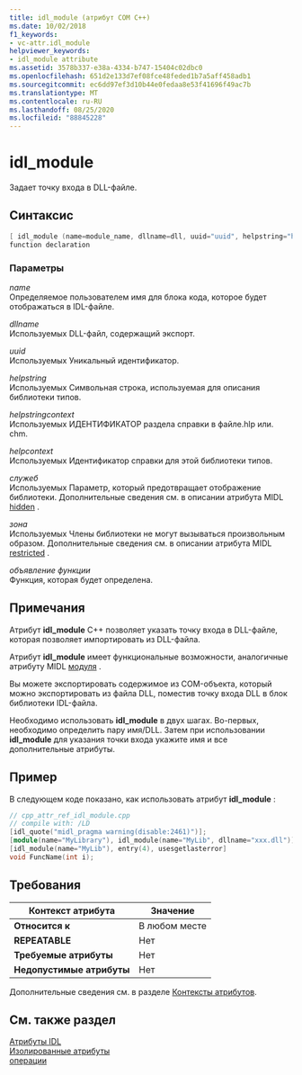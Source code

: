 ```yaml
---
title: idl_module (атрибут COM C++)
ms.date: 10/02/2018
f1_keywords:
- vc-attr.idl_module
helpviewer_keywords:
- idl_module attribute
ms.assetid: 3578b337-e38a-4334-b747-15404c02dbc0
ms.openlocfilehash: 651d2e133d7ef08fce48feded1b7a5aff458adb1
ms.sourcegitcommit: ec6dd97ef3d10b44e0fedaa8e53f41696f49ac7b
ms.translationtype: MT
ms.contentlocale: ru-RU
ms.lasthandoff: 08/25/2020
ms.locfileid: "88845228"
---
```

# <a name="idl_module"></a>idl_module

Задает точку входа в DLL-файле.

## <a name="syntax"></a>Синтаксис

```cpp
[ idl_module (name=module_name, dllname=dll, uuid="uuid", helpstring="help text", helpstringcontext=helpcontextID, helpcontext=helpcontext, hidden, restricted) ]
function declaration
```

### <a name="parameters"></a>Параметры

*name*<br/>
Определяемое пользователем имя для блока кода, которое будет отображаться в IDL-файле.

*dllname*<br/>
Используемых DLL-файл, содержащий экспорт.

*uuid*<br/>
Используемых Уникальный идентификатор.

*helpstring*<br/>
Используемых Символьная строка, используемая для описания библиотеки типов.

*helpstringcontext*<br/>
Используемых ИДЕНТИФИКАТОР раздела справки в файле.hlp или. chm.

*helpcontext*<br/>
Используемых Идентификатор справки для этой библиотеки типов.

*служеб*<br/>
Используемых Параметр, который предотвращает отображение библиотеки. Дополнительные сведения см. в описании атрибута MIDL [hidden](/windows/win32/Midl/hidden) .

*зона*<br/>
Используемых Члены библиотеки не могут вызываться произвольным образом. Дополнительные сведения см. в описании атрибута MIDL [restricted](/windows/win32/Midl/restricted) .

*объявление функции*<br/>
Функция, которая будет определена.

## <a name="remarks"></a>Примечания

Атрибут **idl_module** C++ позволяет указать точку входа в DLL-файле, которая позволяет импортировать из DLL-файла.

Атрибут **idl_module** имеет функциональные возможности, аналогичные атрибуту MIDL [модуля](/windows/win32/Midl/module) .

Вы можете экспортировать содержимое из COM-объекта, который можно экспортировать из файла DLL, поместив точку входа DLL в блок библиотеки IDL-файла.

Необходимо использовать **idl_module** в двух шагах. Во-первых, необходимо определить пару имя/DLL. Затем при использовании **idl_module** для указания точки входа укажите имя и все дополнительные атрибуты.

## <a name="example"></a>Пример

В следующем коде показано, как использовать атрибут **idl_module** :

```cpp
// cpp_attr_ref_idl_module.cpp
// compile with: /LD
[idl_quote("midl_pragma warning(disable:2461)")];
[module(name="MyLibrary"), idl_module(name="MyLib", dllname="xxx.dll")];
[idl_module(name="MyLib"), entry(4), usesgetlasterror]
void FuncName(int i);
```

## <a name="requirements"></a>Требования

| Контекст атрибута | Значение |
|-|-|
|**Относится к**|В любом месте|
|**REPEATABLE**|Нет|
|**Требуемые атрибуты**|Нет|
|**Недопустимые атрибуты**|Нет|

Дополнительные сведения см. в разделе [Контексты атрибутов](cpp-attributes-com-net.md#contexts).

## <a name="see-also"></a>См. также раздел

[Атрибуты IDL](idl-attributes.md)<br/>
[Изолированные атрибуты](stand-alone-attributes.md)<br/>
[операции](entry.md)
